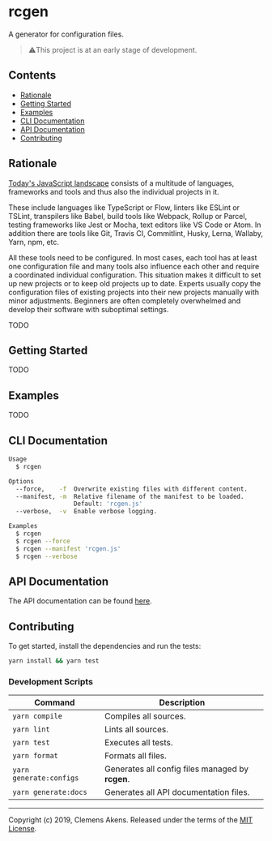 # rcgen

A generator for configuration files.

> ⚠️This project is at an early stage of development.

## Contents

- [Rationale](#rationale)
- [Getting Started](#getting-started)
- [Examples](#examples)
- [CLI Documentation](#cli-documentation)
- [API Documentation](#api-documentation)
- [Contributing](#contributing)

## Rationale

[Today's JavaScript landscape][stateofjs] consists of a multitude of languages,
frameworks and tools and thus also the individual projects in it.

These include languages like TypeScript or Flow, linters like ESLint or TSLint,
transpilers like Babel, build tools like Webpack, Rollup or Parcel, testing
frameworks like Jest or Mocha, text editors like VS Code or Atom. In addition
there are tools like Git, Travis CI, Commitlint, Husky, Lerna, Wallaby, Yarn,
npm, etc.

All these tools need to be configured. In most cases, each tool has at least one
configuration file and many tools also influence each other and require a
coordinated individual configuration. This situation makes it difficult to set
up new projects or to keep old projects up to date. Experts usually copy the
configuration files of existing projects into their new projects manually with
minor adjustments. Beginners are often completely overwhelmed and develop their
software with suboptimal settings.

TODO

## Getting Started

TODO

## Examples

TODO

## CLI Documentation

```sh
Usage
  $ rcgen

Options
  --force,    -f  Overwrite existing files with different content.
  --manifest, -m  Relative filename of the manifest to be loaded.
                  Default: 'rcgen.js'
  --verbose,  -v  Enable verbose logging.

Examples
  $ rcgen
  $ rcgen --force
  $ rcgen --manifest 'rcgen.js'
  $ rcgen --verbose
```

## API Documentation

The API documentation can be found [here][website].

## Contributing

To get started, install the dependencies and run the tests:

```sh
yarn install && yarn test
```

### Development Scripts

| Command                 | Description                                      |
| ----------------------- | ------------------------------------------------ |
| `yarn compile`          | Compiles all sources.                            |
| `yarn lint`             | Lints all sources.                               |
| `yarn test`             | Executes all tests.                              |
| `yarn format`           | Formats all files.                               |
| `yarn generate:configs` | Generates all config files managed by **rcgen**. |
| `yarn generate:docs`    | Generates all API documentation files.           |

---

Copyright (c) 2019, Clemens Akens. Released under the terms of the [MIT
License][license].

[license]: https://github.com/clebert/rcgen/blob/master/LICENSE
[stateofjs]: https://2018.stateofjs.com
[website]: https://rcgen.io/
